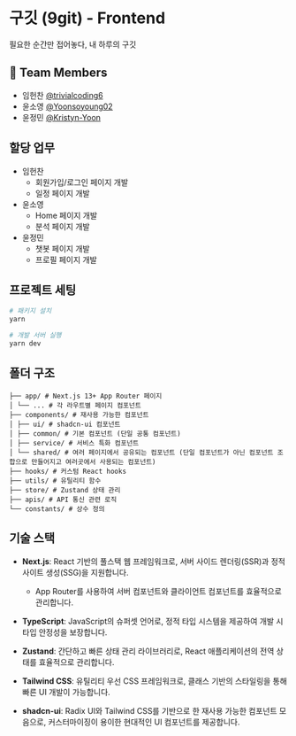# 구깃 (9git) - Frontend

필요한 순간만 접어놓다, 내 하루의 구깃

## 👥 Team Members

- 임헌찬 [@trivialcoding6](https://github.com/trivialcoding6)
- 윤소영 [@Yoonsoyoung02](https://github.com/Yoonsoyoung02)
- 윤정민 [@Kristyn-Yoon](https://github.com/Kristyn-Yoon)

## 할당 업무

- 임헌찬
  - 회원가입/로그인 페이지 개발
  - 일정 페이지 개발
- 윤소영
  - Home 페이지 개발
  - 분석 페이지 개발
- 윤정민
  - 챗봇 페이지 개발
  - 프로필 페이지 개발

## 프로젝트 세팅

```bash
# 패키지 설치
yarn

# 개발 서버 실행
yarn dev
```

## 폴더 구조

```
├── app/ # Next.js 13+ App Router 페이지
│ └── ... # 각 라우트별 페이지 컴포넌트
├── components/ # 재사용 가능한 컴포넌트
│ ├── ui/ # shadcn-ui 컴포넌트
│ ├── common/ # 기본 컴포넌트 (단일 공통 컴포넌트)
│ ├── service/ # 서비스 특화 컴포넌트
│ └── shared/ # 여러 페이지에서 공유되는 컴포넌트 (단일 컴포넌트가 아닌 컴포넌트 조합으로 만들어지고 여러곳에서 사용되는 컴포넌트)
├── hooks/ # 커스텀 React hooks
├── utils/ # 유틸리티 함수
├── store/ # Zustand 상태 관리
├── apis/ # API 통신 관련 로직
└── constants/ # 상수 정의
```

## 기술 스택

- **Next.js**: React 기반의 풀스택 웹 프레임워크로, 서버 사이드 렌더링(SSR)과 정적 사이트 생성(SSG)을 지원합니다.

  - App Router를 사용하여 서버 컴포넌트와 클라이언트 컴포넌트를 효율적으로 관리합니다.

- **TypeScript**: JavaScript의 슈퍼셋 언어로, 정적 타입 시스템을 제공하여 개발 시 타입 안정성을 보장합니다.

- **Zustand**: 간단하고 빠른 상태 관리 라이브러리로, React 애플리케이션의 전역 상태를 효율적으로 관리합니다.

- **Tailwind CSS**: 유틸리티 우선 CSS 프레임워크로, 클래스 기반의 스타일링을 통해 빠른 UI 개발이 가능합니다.

- **shadcn-ui**: Radix UI와 Tailwind CSS를 기반으로 한 재사용 가능한 컴포넌트 모음으로,
  커스터마이징이 용이한 현대적인 UI 컴포넌트를 제공합니다.
